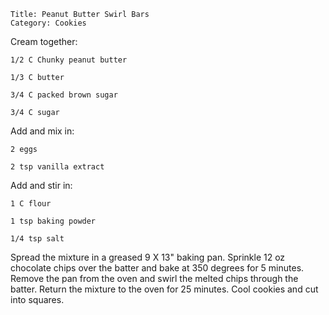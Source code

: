 ~~~ recipe-info
Title: Peanut Butter Swirl Bars
Category: Cookies
~~~

Cream together:

~~~ recipe-ingredients
1/2 C Chunky peanut butter

1/3 C butter

3/4 C packed brown sugar

3/4 C sugar
~~~

Add and mix in:

~~~ recipe-ingredients
2 eggs

2 tsp vanilla extract
~~~

Add and stir in:

~~~ recipe-ingredients
1 C flour

1 tsp baking powder

1/4 tsp salt
~~~

Spread the mixture in a greased 9 X 13" baking pan. Sprinkle 12 oz chocolate chips over the batter
and bake at 350 degrees for 5 minutes. Remove the pan from the oven and swirl the melted chips
through the batter. Return the mixture to the oven for 25 minutes. Cool cookies and cut into
squares.
